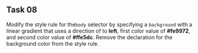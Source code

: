 ## Task 08
Modify the style rule for the`body` selector by specifying a `background` with a linear gradient that uses a direction of  to **left**, first color value of **#fe9972**, and second color value of **#ffe5dc**.  Remove the declaration for the background color from the style rule.